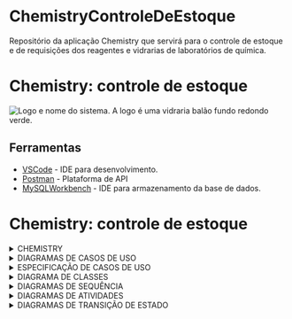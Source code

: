 # ChemistryControleDeEstoque
Repositório da aplicação Chemistry que servirá para o controle de estoque e de requisições dos reagentes e vidrarias de laboratórios de química.

# Chemistry: controle de estoque
<fig>
<img src="https://i.imgur.com/PPJIJ6l.jpg" alt="Logo e nome do sistema. A logo é uma vidraria balão fundo redondo verde.">
</fig>

## Ferramentas
* [VSCode](https://code.visualstudio.com/) - IDE para desenvolvimento.
* [Postman]() - Plataforma de API
* [MySQLWorkbench](https://www.mysql.com/products/workbench/) - IDE para armazenamento da base de dados.

# Chemistry: controle de estoque

<details><summary>CHEMISTRY</summary>
<p>

## Introdução


Este sistema possui o objetivo principal de auxiliar na gestão e controle de vidrarias e reagentes químicos dos laboratórios de química do Instituto Federal do Maranhão. É possível adicionar, remover e editar os produtos, e registrar solicitações de materiais feitas pelos professores e alunos pesquisadores do instituto.

O estoque pode ser acessado através de qualquer navegador *web*.

## Análise técnica

### Descrição do ambiente técnico

O sistema é composto por um banco de dados e uma interface web. Funcionalidades principais:

* **F1** - Solicitação de materiais
* **F2** - Cadastro de usuários e materiais
* **F3** - Controle de estoque

As ferramentas utilizadas para o desenvolvimento incluem Java, que é uma linguagem de programação utilizada para o Back-end (Spring Boot), para front-end foi utilizado HTML, CSS e JavaScript, e MySQL atuando como sistema gerenciador de banco de dados relacional.

### Histórico de revisões do documento

| DATA | VERSÃO | DESCRIÇÃO DA ALTERAÇÃO | AUTOR |
| --- | --- | --- | --- |
| 19/05/2022 | 1.1 | Criação deste Documento. | Todos |
| 23/06/2021 | 1.2 | Inclusão dos Diagramas de Caso de Uso. | Eduardo e Regiana | 
| 24/06/2021 | 1.3 | Inclusão do Diagrama de Classes. | Ana Paula e Andressa | 
| 24/06/2022 | 1.4 | Inclusão da Especificação do Caso de Uso 4, Diagrama de Sequência e Transição de Estado. | Eduardo |
| 25/05/2021 | 1.5 | Inclusão de RF003, RF004, RF006, RF007, RF009, RF010, RF012, RF013, RF014 e RF015. Alteração dos Requisitos RF011, RF016, RF017 e RF018. | Todos |
| 25/05/2021 | 1.6 | Inclusão dos Diagramas dos Casos de Uso 2, 3, 5, 6 e 8. | Regiana |
| 25/05/2021 | 1.7 | Atualização do Diagrama de Classes. | Ana Paula e Andressa |
| 26/06/2022 | 1.8 | Inclusão da Especificação do Caso de Uso 5 e Diagrama de Transição de Estado. | Ana Paula |
| 26/06/2022 | 1.9 | Inclusão da Especificação do Caso de Uso 6, Diagrama de Sequência e Transição de Estado. | Andressa |
| 26/06/2022 | 1.10 | Inclusão do Diagrama de Sequência e Transição de Estado do Caso de Uso 8. | Regiana |
| 27/06/2022 | 1.11 | Inclusão da Especificação do Caso de Uso 8. | Regiana |
| 27/06/2022 | 1.12 | Inclusão do Diagrama de Sequência do Caso de Uso 5. | Ana Paula |
| 27/06/2022 | 1.13 | Revisão e conclusão | Todos |
| 05/10/2022 | 2.1 | Correção de Casos de Uso | Todos |
| 10/10/22 | 2.2 | Criação dos Diagramas de Transição de Estado, inserção dos Diagramas de Atividades e correção do Diagrama de Classes. | Todos |
| 13/10/22 | 2.3 | Correção do Diagrama de Sequência do Caso de Uso 8. | Regiana |

### Problema de negócio
O sistema de gerenciamento de estoque do laboratório de química tem como objetivo permitir a administração dos devidos produtos (reagente e vidraria) de modo a permitir a adição, remoção e edição dos produtos, além de registar as solicitações feitas pelos professores e alunos pesquisadores aos produtos.

### Levantamento de requisitos  
Os requisitos foram validados com o cliente e aprovados.

### Requisitos Funcionais
Respeitando a proposta, o sistema deverá atender os seguintes requisitos:

* **RF1** - Criar e manter três perfis de Usuário.
* **RF2** - Criar e manter Usuários.
* **RF3** - Cadastrar e manter Categorias.
* **RF4** - Cadastrar e manter Setores.
* **RF5** - Cadastrar e manter Materiais.
* **RF6** - Atualizar Estoque.
* **RF7** - Procurar Materiais.
* **RF8** - Realizar Solicitação.
* **RF9** - Visualizar Solicitações.
* **RF10** - Validar Solicitações.
* **RF11** - Emitir FISPQ.
* **RF12** - Emitir Relatório Parcial e Geral.
* **RF13** - Emitir Relatório para Polícia Federal.
* **RF14** - Emitir Relatório para o Exército.
* **RF15** - Emitir Relatório com listagem de Materias para reposição.

### Requisitos Não Funcionais
Respeitando a proposta, o sistema deverá atender os seguintes requisitos não funcionais:

* **RNF1** - Estrutura Organizacional do Sistema.
* **RNF2** - Desenvolvimento para Web.
* **RNF3** - Utilizar Banco de Dados Sql.

## Regras de Negócio

_Solicitação de materiais com antecedência_  

* **RGN1** -  As solicitações de materiais para grupos de ensino devem ser feitas pelo tipo de usuário “Professor” com 48 horas (2 dias) de antecedência do prazo de entrega.

_Validade dos Reagentes_  

* **RGN2** - Os reagentes com validade fora do prazo só deverão ser disponibilizados para funções não relacionadas à pesquisa. Caso contrário, o mesmo deverá estar dentro da validade.

</p>
</details>

<details><summary>DIAGRAMAS DE CASOS DE USO</summary>
<p>

## Diagramas de Casos de Uso
* **Caso de Uso 1** - Visão Geral
![Screenshot](Diagramas/vis%C3%A3o_geral.png)

* **Caso de Uso 2** - Logar no Sistema
![Screenshot](Diagramas/logar_sistema.png)
Esse revoltado não quer ficar no lugar dele

* **Caso de Uso 3** - Criar e Manter Materiais
![Screenshot](Diagramas/criar_manter_materiais.png)

* **Caso de Uso 4** - Procurar Materiais
![Screenshot](Diagramas/procurar_materiais.png)

* **Caso de Uso 5** - Realizar Solicitação
![Screenshot](Diagramas/realizar_solicitacao.png)

* **Caso de Uso 6** - Visualizar Solicitação
![Screenshot](Diagramas/visualizar_solicitacao.png)

* **Caso de Uso 7** - Atualizar Estoque
![Screenshot](Diagramas/atualizar_estoque.png)

* **Caso de Uso 8** - Emitir FISPQ
![Screenshot](Diagramas/emitir_fispq.png)

* **Caso de Uso 9** - Emitir Relatórios
![Screenshot](Diagramas/emitir_relatorio.png)

</p>
</details>

<details><summary>ESPECIFICAÇÃO DE CASOS DE USO</summary>
<p>

## Especificação de Casos de Uso
* **Caso de Uso 4** - Procurar Materiais
| Objetivo | --- | Permitir que o Técnico Principal, o Técnico Auxiliar, os Professores e Pesquisadores encontre os materiais a partir de um determinado tipo de pesquisa, seja por código de barra, por características ou nome, ao realizar a pesquisa pelo mesmo no sistema de Gerenciamento de Materiais. |
| Requisitos | --- | Ter sido cadastrado como usuário correspondente um dos níveis de acesso que permitam tais ações de procura supracitadas. |
| Atores | --- | Técnico Principal, Técnico Auxiliar, Professores e Pesquisadores. |
| Prioridade | --- | Alta |
| Pré-condições | --- | Os materiais devem ter sido cadastrados e armazenados no banco de dados anteriormente. |
| Frequência de uso | --- | Frequente. |
| Criticalidade | --- | Média. |
| Fluxo Principal | --- | 1. O usuário deve realizar login.
2. O usuário vai até o menu de busca e descreve a informação que deseja pesquisar.
 |
| Fluxo Alternativo | --- | 1. Ao estar no menu de busca, o usuário pode pesquisar utilizando o nome do material, seu código de barra ou uma característica própria. | 
| Pós-condição | --- | 1. Após a pesquisa ter sido realizada, teremos uma lista com os materiais caracterizados pela pesquisa (o resultado pode ser diferente dependendo do tipo de pesquisa utilizada). |

</p>
</details>

<details><summary>DIAGRAMA DE CLASSES</summary>
<p>

## Diagrama de Classes 
* **Caso de Uso 1** - Visão Geral
![Screenshot]()

</p>
</details>

<details><summary>DIAGRAMAS DE SEQUÊNCIA</summary>
<p>

## Diagramas de Sequência
* **Caso de Uso 1** - Visão Geral
![Screenshot]()

</p>
</details>

<details><summary>DIAGRAMAS DE ATIVIDADES</summary>
<p>

## Diagramas de Atividades
* **Caso de Uso 1** - Visão Geral
![Screenshot]()

</p>
</details>

<details><summary>DIAGRAMAS DE TRANSIÇÃO DE ESTADO</summary>
<p>

## Diagramas de Transição de Estado
* **Caso de Uso 1** - Visão Geral
![Screenshot]()

</p>
</details>